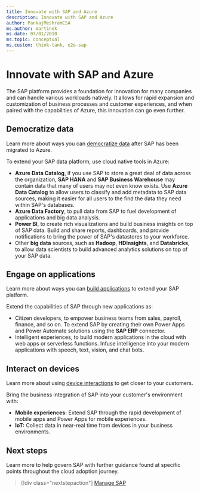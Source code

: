 ```yaml
---
title: Innovate with SAP and Azure
description: Innovate with SAP and Azure
author: PankajMeshramCSA
ms.author: martinek
ms.date: 07/01/2010
ms.topic: conceptual
ms.custom: think-tank, e2e-sap
---
```


# Innovate with SAP and Azure

The SAP platform provides a foundation for innovation for many companies and can handle various workloads natively. It allows for rapid expansion and customization of business processes and customer experiences, and when paired with the capabilities of Azure, this innovation can go even further.

## Democratize data

Learn more about ways you can [democratize data](../../innovate/best-practices/data.md) after SAP has been migrated to Azure.

To extend your SAP data platform, use cloud native tools in Azure:

- **Azure Data Catalog**, if you use SAP to store a great deal of data across the organization, **SAP HANA** and **SAP Business Warehouse** may contain data that many of users may not even know exists. Use **Azure Data Catalog** to allow users to classify and add metadata to SAP data sources, making it easier for all users to the find the data they need within SAP's databases.
- **Azure Data Factory**, to pull data from SAP to fuel development of applications and big data analysis.
- **Power BI**, to create rich visualizations and build business insights on top of SAP data. Build and share reports, dashboards, and provide notifications to bring the power of SAP's datastores to your workforce.
- Other **big data** sources, such as **Hadoop**, **HDInsights**, and **Databricks**, to allow data scientists to build advanced analytics solutions on top of your SAP data.

## Engage on applications

Learn more about ways you can [build applications](../../innovate/best-practices/apps.md) to extend your SAP platform.

Extend the capabilities of SAP through new applications as:

- Citizen developers, to empower business teams from sales, payroll, finance, and so on. To extend SAP by creating their own Power Apps and Power Automate solutions using the **SAP ERP** connector.
- Intelligent experiences, to build modern applications in the cloud with web apps or serverless functions. Infuse intelligence into your modern applications with speech, text, vision, and chat bots.

## Interact on devices

Learn more about using [device interactions](../../innovate/best-practices/devices.md) to get closer to your customers.

Bring the business integration of SAP into your customer's environment with:

- **Mobile experiences:** Extend SAP through the rapid development of mobile apps and Power Apps for mobile experiences.
- **IoT:** Collect data in near-real time from devices in your business environments.

## Next steps

Learn more to help govern SAP with further guidance found at specific points throughout the cloud adoption journey.

> [!div class="nextstepaction"]
> [Manage SAP](./manage.md)
